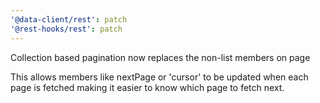 ```yaml
---
'@data-client/rest': patch
'@rest-hooks/rest': patch
---
```


Collection based pagination now replaces the non-list members on page

This allows members like nextPage or 'cursor' to be updated when
each page is fetched making it easier to know which page to fetch next.